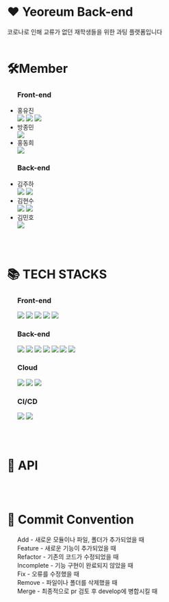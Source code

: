 <div><h1>♥ Yeoreum  Back-end</h1></div>
  코로나로 인해 교류가 없던 재학생들을 위한 과팅 플랫폼입니다
<br><br>
  
<div>
  <h1>🛠Member</h1>
</div>

  <ul>
    <h3>Front-end</h3>
      <li>홍유진</li>
      <img src="https://img.shields.io/badge/동아리%20부회장-42B883?style=flat-square"/>
      <img src="https://img.shields.io/badge/프론트%20팀장-F96F29?style=flat-square"/>
      <a href="https://github.com/timobyjin02"><img src="https://img.shields.io/badge/개인%20깃허브-181717?style=flat-square&logo=Github"/></a>
      <li>방종민</li>
      <a href="https://github.com/bang-koon"><img src="https://img.shields.io/badge/개인%20깃허브-181717?style=flat-square&logo=Github"/></a>
      <li>홍동희</li>
      <a href="https://github.com/donkeykong100"><img src="https://img.shields.io/badge/개인%20깃허브-181717?style=flat-square&logo=Github"/></a>
  </ul>
  
  
  <ul>
    <h3>Back-end</h3>
      <li>김주하</li>
      <img src="https://img.shields.io/badge/백엔드%20팀장-F96F29?style=flat-square"/>
      <a href="https://github.com/khabh"><img src="https://img.shields.io/badge/개인%20깃허브-181717?style=flat-square&logo=Github"/></a>
      <li>김현수</li>
      <img src="https://img.shields.io/badge/동아리%20회장-42B883?style=flat-square"/>
      <a href="https://github.com/kimsoo0119"><img src="https://img.shields.io/badge/개인%20깃허브-181717?style=flat-square&logo=Github"/></a>
      <li>김민호</li>
      <a href="https://github.com/klaus9267"><img src="https://img.shields.io/badge/개인%20깃허브-181717?style=flat-square&logo=Github"/></a>
 
   </ul>



<br><br>
<div>
    <h1>📚 TECH STACKS</h1>
    <ul>
      <h3>Front-end</h3>
      <img src="https://img.shields.io/badge/TypeScript-3178C6?style=flat-square&logo=typescript&logoColor=white"/>
      <img src="https://img.shields.io/badge/Next.js-000000?style=flat-square&logo=nextdotjs&logoColor=white"/>
      <img src="https://img.shields.io/badge/React-61DAFB?style=flat-square&logo=React&logoColor=white"/>
      <img src="https://img.shields.io/badge/Styled%20Components-DB7093?style=flat-square&logo=styled-components&logoColor=white"/>
      <img src="https://img.shields.io/badge/Emotion-F01F7A?style=flat-square"/>
      </br>
      <h3>Back-end</h3>
      <img src="https://img.shields.io/badge/TypeScript-3178C6?style=flat-square&logo=typescript&logoColor=white"/>
      <img src="https://img.shields.io/badge/Nest.js-E0234E?style=flat&logo=NestJS&logoColor=white"/>
      <img src="https://img.shields.io/badge/TypeORM-007396?style=flat"> 
      <img src="https://img.shields.io/badge/MariaDB-003545?style=flat-square&logo=MariaDB&logoColor=white"/>
      <img src="https://img.shields.io/badge/Redis-DC382D?style=flat-square&logo=redis&logoColor=black"/>
      <img src="https://img.shields.io/badge/JSON%20Web%20Tokens-000000?style=flat-square&logo=jsonwebtokens&logoColor=white"/>
      <img src="https://img.shields.io/badge/Socket.io-010101?style=flat-square&logo=socketdotio&logoColor=white"/>
      </br>
      <h3>Cloud</h3>
      <img src="https://img.shields.io/badge/AmazonEC2-FF9900?style=flat-square&logo=AmazonEC2&logoColor=white"/>
      <img src="https://img.shields.io/badge/AmazonS3-569A31?style=flat-square&logo=AmazonS3&logoColor=white"/>
      <img src="https://img.shields.io/badge/AmazonRDS-527FFF?style=flat-square&logo=AmazonRDS&logoColor=white"/>
      </br>
      <h3>CI/CD</h3>
      <img src="https://img.shields.io/badge/Docker-2496ED?style=flat-square&logo=docker&logoColor=white"/>
      <img src="https://img.shields.io/badge/GitHub%20Actions-2088FF?style=flat-square&logo=GitHubActions&logoColor=white"/>
    </ul>
  </div>
  
  <br><br>
  
  <div>
    <h1>📄 API</h1>
  
  </div>
  <br><br>
  <div>
    <h1>📜 Commit Convention </h1>
    <ul>
      Add - 새로운 모듈이나 파일, 폴더가 추가되었을 때<br>
      Feature - 새로운 기능이 추가되었을 때<br>
      Refactor - 기존의 코드가 수정되었을 때<br>
      Incomplete - 기능 구현이 완료되지 않았을 때<br>
      Fix - 오류를 수정했을 때<br>
      Remove - 파일이나 폴더를 삭제했을 때<br>
      Merge - 최종적으로 pr 검토 후 develop에 병합시킬 때<br>
     </ul>
  </div>
  
  
  


